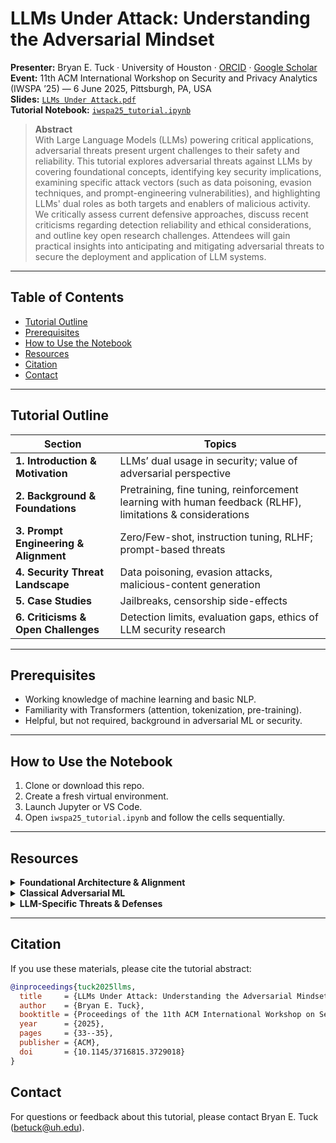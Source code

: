 # LLMs Under Attack: Understanding the Adversarial Mindset

**Presenter:** Bryan E. Tuck · University of Houston · [ORCID](https://orcid.org/0009-0002-3739-9708) · [Google Scholar](https://scholar.google.com/citations?user=2TgU0jMAAAAJ&hl=en&oi=ao)  
**Event:** 11th ACM International Workshop on Security and Privacy Analytics (IWSPA ’25) — 6 June 2025, Pittsburgh, PA, USA  
**Slides:** [`LLMs Under Attack.pdf`](LLMs%20Under%20Attack.pdf)  
**Tutorial Notebook:** [`iwspa25_tutorial.ipynb`](iwspa25_tutorial.ipynb)

> **Abstract**  
> With Large Language Models (LLMs) powering critical applications, adversarial threats present urgent challenges to their safety and reliability. This tutorial explores adversarial threats against LLMs by covering foundational concepts, identifying key security implications, examining specific attack vectors (such as data poisoning, evasion techniques, and prompt-engineering vulnerabilities), and highlighting LLMs' dual roles as both targets and enablers of malicious activity. We critically assess current defensive approaches, discuss recent criticisms regarding detection reliability and ethical considerations, and outline key open research challenges. Attendees will gain practical insights into anticipating and mitigating adversarial threats to secure the deployment and application of LLM systems.

---

## Table of Contents

- [Tutorial Outline](#tutorial-outline)  
- [Prerequisites](#prerequisites)  
- [How to Use the Notebook](#how-to-use-the-notebook)  
- [Resources](#resources)  
- [Citation](#citation)  
- [Contact](#contact)  

---

## Tutorial Outline

| Section | Topics |
|---------|--------|
| **1. Introduction & Motivation** | LLMs’ dual usage in security; value of adversarial perspective |
| **2. Background & Foundations** | Pretraining, fine tuning, reinforcement learning with human feedback (RLHF), limitations & considerations |
| **3. Prompt Engineering & Alignment** | Zero/Few-shot, instruction tuning, RLHF; prompt-based threats |
| **4. Security Threat Landscape** | Data poisoning, evasion attacks, malicious-content generation |
| **5. Case Studies** | Jailbreaks, censorship side-effects |
| **6. Criticisms & Open Challenges** | Detection limits, evaluation gaps, ethics of LLM security research |

---

## Prerequisites

* Working knowledge of machine learning and basic NLP.  
* Familiarity with Transformers (attention, tokenization, pre-training).  
* Helpful, but not required, background in adversarial ML or security.

---

## How to Use the Notebook

1. Clone or download this repo.  
2. Create a fresh virtual environment.  
3. Launch Jupyter or VS Code.  
4. Open `iwspa25_tutorial.ipynb` and follow the cells sequentially.  

---

## Resources

<details>
<summary><strong>Foundational Architecture & Alignment</strong></summary>

| Year | Reference |
|------|-----------|
| 2017 | Vaswani *et al.* — “[Attention Is All You Need](https://proceedings.neurips.cc/paper_files/paper/2017/file/3f5ee243547dee91fbd053c1c4a845aa-Paper.pdf)” |
| 2020 | Brown *et al.* — “[Language Models Are Few-Shot Learners](https://proceedings.neurips.cc/paper/2020/file/1457c0d6bfcb4967418bfb8ac142f64a-Paper.pdf)” |
| 2022 | Ouyang *et al.* — “[Training LMs to Follow Instructions with Human Feedback](https://proceedings.neurips.cc/paper_files/paper/2022/file/b1efde53be364a73914f58805a001731-Paper-Conference.pdf)” |
| 2023 | OpenAI — “[GPT-4 Technical Report](https://cdn.openai.com/papers/gpt-4.pdf)” |
</details>

<details>
<summary><strong>Classical Adversarial ML</strong></summary>

| Year | Reference |
|------|-----------|
| 2013 | Szegedy *et al.* — “[Intriguing Properties of Neural Networks](https://arxiv.org/pdf/1312.6199)” |
| 2014 | Goodfellow *et al.* — “[Explaining & Harnessing Adversarial Examples](https://arxiv.org/pdf/1412.6572)” |
</details>

<details>
<summary><strong>LLM-Specific Threats & Defenses</strong></summary>

| Year | Reference |
|------|-----------|
| 2022 | Xu *et al.* — “[Exploring the Universal Vulnerability of Prompt-based Learning Paradigm](https://aclanthology.org/2022.findings-naacl.137.pdf)” |
| 2023 | Wei *et al.* — “[Jailbroken: How Does LLM Safety Training Fail?](https://proceedings.neurips.cc/paper_files/paper/2023/file/fd6613131889a4b656206c50a8bd7790-Paper-Conference.pdf)” |
| 2023 | Xue *et al.* — “[TrojLLM: A Black-box Trojan Prompt Attack on Large Language Models](https://proceedings.neurips.cc/paper_files/paper/2023/file/cf04d01a0e76f8b13095349d9caca033-Paper-Conference.pdf)” |
| 2023 | Wan *et al.* — “[Poisoning Language Models During Instruction Tuning](https://proceedings.mlr.press/v202/wan23b/wan23b.pdf)” |
| 2024 | Rao *et al.* — “[Tricking LLMs into Disobedience: Formalizing, Analyzing, and Detecting Jailbreaks.](https://aclanthology.org/2024.lrec-main.1462.pdf)” |
| 2024 | Abdali *et al.* — “[Securing Large Language Models: Threats, Vulnerabilities and Responsible Practices](https://arxiv.org/pdf/2403.12503)” |
| 2024 | Yao *et al.* — “[A survey on large language model (LLM) security and privacy: The Good, The Bad, and The Ugly](https://www.sciencedirect.com/science/article/pii/S266729522400014X)” |
</details>

---

## Citation

If you use these materials, please cite the tutorial abstract:

```bibtex
@inproceedings{tuck2025llms,
  title     = {LLMs Under Attack: Understanding the Adversarial Mindset},
  author    = {Bryan E. Tuck},
  booktitle = {Proceedings of the 11th ACM International Workshop on Security and Privacy Analytics (IWSPA '25)},
  year      = {2025},
  pages     = {33--35},
  publisher = {ACM},
  doi       = {10.1145/3716815.3729018}
}
```

## Contact

For questions or feedback about this tutorial, please contact Bryan E. Tuck ([betuck@uh.edu](mailto:betuck@uh.edu)). 
